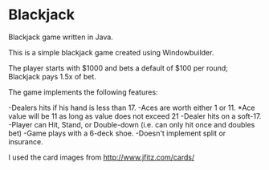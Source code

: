 Blackjack
=========

Blackjack game written in Java.

This is a simple blackjack game created using Windowbuilder.

The player starts with $1000 and bets a default of $100 per round; Blackjack pays 1.5x of bet. 

The game implements the following features:

-Dealers hits if his hand is less than 17. 
-Aces are worth either 1 or 11.
  *Ace value will be 11 as long as value does not exceed 21
-Dealer hits on a soft-17.
-Player can Hit, Stand, or Double-down (i.e. can only hit once and doubles bet)
-Game plays with a 6-deck shoe.
-Doesn't implement split or insurance.

I used the card images from http://www.jfitz.com/cards/ 
